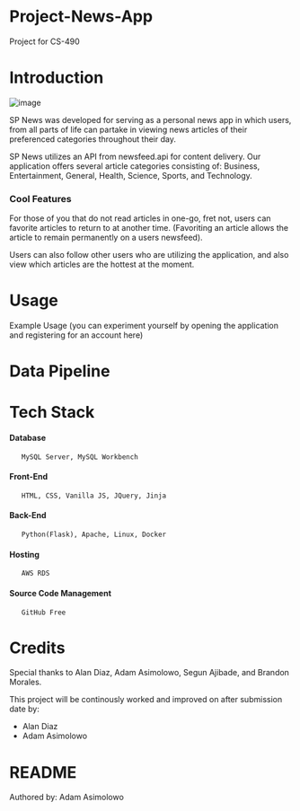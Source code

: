 # Project-News-App
Project for CS-490

# Introduction
![image](https://user-images.githubusercontent.com/64811750/145329440-2ee610c8-bdef-4448-96e3-f3d194228370.png)

SP News was developed for serving as a personal news app in which users, from all parts of life can partake in viewing news articles of their preferenced categories throughout their day.

SP News utilizes an API from newsfeed.api for content delivery. Our application offers several article categories consisting of: Business, Entertainment, General, Health, Science, Sports, and Technology.

### Cool Features
For those of you that do not read articles in one-go, fret not, users can favorite articles to return to at another time. (Favoriting an article  allows the article to remain permanently on a users newsfeed).

Users can also follow other users who are utilizing the application, and also view which articles are the hottest at the moment.

# Usage
Example Usage (you can experiment yourself by opening the application and registering for an account here) 


# Data Pipeline

# 

# Tech Stack
   #### Database
       MySQL Server, MySQL Workbench

   #### Front-End
       HTML, CSS, Vanilla JS, JQuery, Jinja

   #### Back-End
       Python(Flask), Apache, Linux, Docker

   #### Hosting
       AWS RDS
       
   #### Source Code Management
       GitHub Free 
# Credits

Special thanks to Alan Diaz, Adam Asimolowo, Segun Ajibade, and Brandon Morales.

This project will be continously worked and improved on after submission date by:
* Alan Diaz
* Adam Asimolowo



# README 
Authored by: Adam Asimolowo
